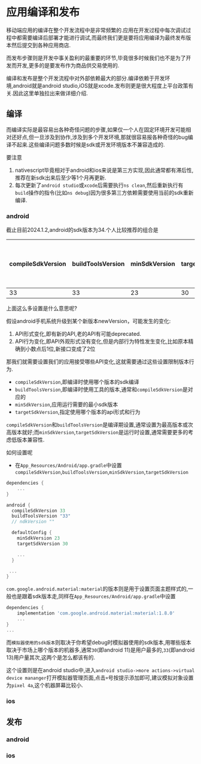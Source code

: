 # 应用编译和发布

移动端应用的编译在整个开发流程中是非常频繁的.应用在开发过程中每次调试过程中都需要编译后部署才能进行调试,而最终我们更是要将应用编译为最终发布版本然后提交到各种应用商店.

而发布步骤则是开发中事关盈利的最重要的环节,毕竟很多时候我们也不是为了开发而开发,更多的是要发布作为商品供交易使用的.

编译和发布是整个开发流程中对外部依赖最大的部分.编译依赖于开发环境,android就是android studio,iOS就是xcode.发布则更是很大程度上平台政策有关.因此这里单独拉出来做详细介绍.

## 编译

而编译实际是最容易出各种奇怪问题的步骤,如果仅一个人在固定环境开发可能相对还好点,但一旦涉及到协作,涉及到多个开发环境,那就很容易报各种奇怪的bug编译不起来.这些编译问题多数时候是sdk或开发环境版本不兼容造成的.

要注意

1. nativescript毕竟相对于android和ios来说是第三方实现,因此通常都有滞后性,推荐在新sdk出来后至少等1个月再更新.
2. 每次更新了`android studio`或`xcode`后需要执行`ns clean`,然后重新执行有`build`操作的指令(比如`ns debug`)因为很多第三方依赖需要使用当前的sdk重新编译.

### android

截止目前2024.1.2,android的sdk版本为34.个人比较推荐的组合是

| compileSdkVersion | buildToolsVersion | minSdkVersion | targetSdkVersion | com.google.android.material:material | 模拟器使用的sdk版本 |
| ----------------- | ----------------- | ------------- | ---------------- | ------------------------------------ | ------------------- |
| 33                | 33                | 23            | 30               | 1.8.0                                | 30,33               |

上面这么多设置是什么意思呢?

假设android手机系统升级到某个新版本newVersion，可能发生的变化:

1. API形式变化,即有新的API,老的API有可能deprecated.
2. API行为变化,即API外观形式没有变化,但是内部行为特性发生变化,比如原本精确到小数点后1位,新接口变成了2位

那我们就需要设置我们的应用接受哪些API变化,这就需要通过这些设置限制版本行为.

+ `compileSdkVersion`,即编译时使用哪个版本的sdk编译
+ `buildToolsVersion`,即编译时使用工具的版本,通常和`compileSdkVersion`是对应的
+ `minSdkVersion`,应用运行需要的最小sdk版本
+ `targetSdkVersion`,指定使用哪个版本的api形式和行为

`compileSdkVersion`和`buildToolsVersion`是编译期设置,通常设置为最高版本或次高版本就好;而`minSdkVersion`,`targetSdkVersion`是运行时设置,通常需要更多的考虑低版本兼容性.

如何设置呢

+ 在`App_Resources/Android/app.gradle`中设置`compileSdkVersion`,`buildToolsVersion`,`minSdkVersion`,`targetSdkVersion`

```gradle
dependencies {
    ...
}

android {
  compileSdkVersion 33
  buildToolsVersion "33"
  // ndkVersion ""

  defaultConfig {
    minSdkVersion 23
    targetSdkVersion 30

    ...
  }

 ...
}
```

`com.google.android.material:material`的版本则是用于设置页面主题样式的,一般也是跟着sdk版本走,同样在`App_Resources/Android/app.gradle`中设置

```gradle
dependencies {
    implementation 'com.google.android.material:material:1.8.0'
    ...
}
...
```

而`模拟器使用的sdk版本`则取决于你希望debug时模拟器使用的sdk版本,用哪些版本取决于市场上哪个版本的机器多,通常`30`(即android 11)是用户最多的,`33`(即android 13)用户量其次,这两个是怎么都该有的.

这个设置则是在android studio中,进入`android studio->more actions->virtual device mananger`打开模拟器管理页面,点击`+`号按提示添加即可,建议模拟对象设置为`pixel 4a`,这个机器屏幕比较小.

### ios



## 发布

### android

### ios